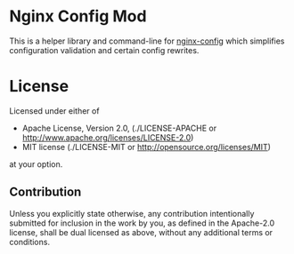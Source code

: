 Nginx Config Mod
================

This is a helper library and command-line for [nginx-config] which simplifies
configuration validation and certain config rewrites.

[nginx-config]: https://crates.io/crates/nginx-config

License
=======

Licensed under either of

* Apache License, Version 2.0, (./LICENSE-APACHE or http://www.apache.org/licenses/LICENSE-2.0)
* MIT license (./LICENSE-MIT or http://opensource.org/licenses/MIT)

at your option.

Contribution
------------

Unless you explicitly state otherwise, any contribution intentionally
submitted for inclusion in the work by you, as defined in the Apache-2.0
license, shall be dual licensed as above, without any additional terms or
conditions.
